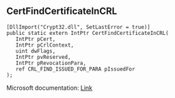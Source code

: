 ## CertFindCertificateInCRL

```
[DllImport("Crypt32.dll", SetLastError = true)]
public static extern IntPtr CertFindCertificateInCRL(
   IntPtr pCert,
   IntPtr pCrlContext,
   uint dwFlags,
   IntPtr pvReserved,
   IntPtr pRevocationPara,
   ref CRL_FIND_ISSUED_FOR_PARA pIssuedFor
);
```

Microsoft documentation: [Link](https://docs.microsoft.com/en-us/windows/win32/api/wincrypt/nf-wincrypt-certfindcertificateincrl)
